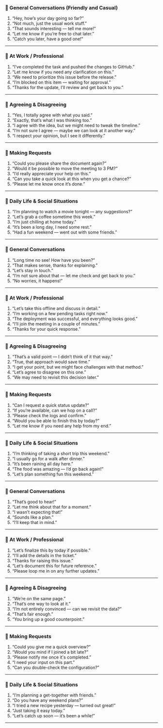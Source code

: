 ### 🔹 General Conversations (Friendly and Casual)
1. “Hey, how’s your day going so far?”
2. “Not much, just the usual work stuff.”
3. “That sounds interesting — tell me more!”
4. “Let me know if you’re free to chat later.”
5. “Catch you later, have a good one!”
---
### 🔹 At Work / Professional
1. “I’ve completed the task and pushed the changes to GitHub.”
2. “Let me know if you need any clarification on this.”
3. “We need to prioritize this issue before the release.”
4. “I’m blocked on this item — waiting for approval.”
5. “Thanks for the update, I’ll review and get back to you.”
---
### 🔹 Agreeing & Disagreeing
1. “Yes, I totally agree with what you said.”
2. “Exactly, that’s what I was thinking too.”
3. “I agree with the idea, but we might need to tweak the timeline.”
4. “I’m not sure I agree — maybe we can look at it another way.”
5. “I respect your opinion, but I see it differently.”
---
### 🔹 Making Requests
1. “Could you please share the document again?”
2. “Would it be possible to move the meeting to 3 PM?”
3. “I’d really appreciate your help on this.”
4. “Can you take a quick look at this when you get a chance?”
5. “Please let me know once it’s done.”
---
### 🔹 Daily Life & Social Situations
1. “I’m planning to watch a movie tonight — any suggestions?”
2. “Let’s grab a coffee sometime this week.”
3. “I’m just chilling at home today.”
4. “It’s been a long day, I need some rest.”
5. “Had a fun weekend — went out with some friends.”
---
### 🔹 General Conversations
1. “Long time no see! How have you been?”
2. “That makes sense, thanks for explaining.”
3. “Let’s stay in touch.”
4. “I’m not sure about that — let me check and get back to you.”
5. “No worries, it happens!”
---
### 🔹 At Work / Professional
1. “Let’s take this offline and discuss in detail.”
2. “I’m working on a few pending tasks right now.”
3. “The deployment was successful, and everything looks good.”
4. “I’ll join the meeting in a couple of minutes.”
5. “Thanks for your quick response.”
---
### 🔹 Agreeing & Disagreeing
1. “That’s a valid point — I didn’t think of it that way.”
2. “True, that approach would save time.”
3. “I get your point, but we might face challenges with that method.”
4. “Let’s agree to disagree on this one.”
5. “We may need to revisit this decision later.”
---
### 🔹 Making Requests
1. “Can I request a quick status update?”
2. “If you’re available, can we hop on a call?”
3. “Please check the logs and confirm.”
4. “Would you be able to finish this by today?”
5. “Let me know if you need any help from my end.”
---
### 🔹 Daily Life & Social Situations
1. “I’m thinking of taking a short trip this weekend.”
2. “I usually go for a walk after dinner.”
3. “It’s been raining all day here.”
4. “The food was amazing — I’d go back again!”
5. “Let’s plan something fun this weekend.”
---
### 🔹 General Conversations
1. “That’s good to hear!”
2. “Let me think about that for a moment.”
3. “I wasn’t expecting that!”
4. “Sounds like a plan.”
5. “I’ll keep that in mind.”
---
### 🔹 At Work / Professional
1. “Let’s finalize this by today if possible.”
2. “I’ll add the details in the ticket.”
3. “Thanks for raising this issue.”
4. “Let’s document this for future reference.”
5. “Please loop me in on any further updates.”
---
### 🔹 Agreeing & Disagreeing
1. “We’re on the same page.”
2. “That’s one way to look at it.”
3. “I’m not entirely convinced — can we revisit the data?”
4. “That’s fair enough.”
5. “You bring up a good counterpoint.”
---
### 🔹 Making Requests
1. “Could you give me a quick overview?”
2. “Would you mind if I joined a bit late?”
3. “Please notify me once it's completed.”
4. “I need your input on this part.”
5. “Can you double-check the configuration?”
---
### 🔹 Daily Life & Social Situations
1. “I’m planning a get-together with friends.”
2. “Do you have any weekend plans?”
3. “I tried a new recipe yesterday — turned out great!”
4. “Just taking it easy today.”
5. “Let’s catch up soon — it’s been a while!”
---
